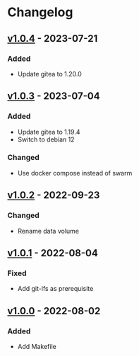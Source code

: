 # Changelog

## [v1.0.4](https://github.com/fboulnois/gitea-docker/compare/v1.0.3...v1.0.4) - 2023-07-21

### Added

* Update gitea to 1.20.0

## [v1.0.3](https://github.com/fboulnois/gitea-docker/compare/v1.0.2...v1.0.3) - 2023-07-04

### Added

* Update gitea to 1.19.4
* Switch to debian 12

### Changed

* Use docker compose instead of swarm

## [v1.0.2](https://github.com/fboulnois/gitea-docker/compare/v1.0.1...v1.0.2) - 2022-09-23

### Changed

* Rename data volume

## [v1.0.1](https://github.com/fboulnois/gitea-docker/compare/v1.0.0...v1.0.1) - 2022-08-04

### Fixed

* Add git-lfs as prerequisite

## [v1.0.0](https://github.com/fboulnois/gitea-docker/releases/tag/v1.0.0) - 2022-08-02

### Added

* Add Makefile
